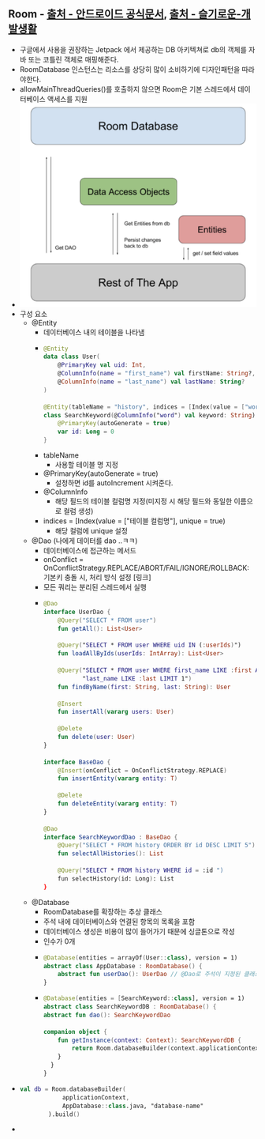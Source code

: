 Room - [출처 - 안드로이드 공식문서](https://developer.android.com/training/data-storage/room?hl=ko), [출처 - 슬기로운-개발생활](https://medium.com/슬기로운-개발생활/안드로이드-room-사용법-1b7bd07b4ce)
---
* 구글에서 사용을 권장하는 Jetpack 에서 제공하는 DB 아키텍쳐로 db의 객체를 자바 또는 코틀린 객체로 매핑해준다.
* RoomDatabase 인스턴스는 리소스를 상당히 많이 소비하기에 디자인패턴을 따라야한다.
* allowMainThreadQueries()를 호출하지 않으면 Room은 기본 스레드에서 데이터베이스 액세스를 지원
* ![](img/room.png)
* 구성 요소
  * @Entity
    * 데이터베이스 내의 테이블을 나타냄
    * ```kotlin
      @Entity
      data class User(
          @PrimaryKey val uid: Int,
          @ColumnInfo(name = "first_name") val firstName: String?,
          @ColumnInfo(name = "last_name") val lastName: String?
      )
     
      @Entity(tableName = "history", indices = [Index(value = ["word"], unique = true)])
      class SearchKeyword(@ColumnInfo("word") val keyword: String) {
          @PrimaryKey(autoGenerate = true)
          var id: Long = 0
      }
    * tableName
      * 사용할 테이블 명 지정
    * @PrimaryKey(autoGenerate = true)
      * 설정하면 id를 autoIncrement 시켜준다.
    * @ColumnInfo
      * 해당 필드의 테이블 컬럼명 지정(미지정 시 해당 필드와 동일한 이름으로 컬럼 생성)
    * indices = [Index(value = ["테이블 컬럼명"], unique = true)
      * 해당 컬럼에 unique 설정
  * @Dao (나에게 데이터를 dao ..ㅋㅋ)
    * 데이터베이스에 접근하는 메서드
    * onConflict = OnConflictStrategy.REPLACE/ABORT/FAIL/IGNORE/ROLLBACK: 기본키 충돌 시, 처리 방식 설정 [링크]
    * 모든 쿼리는 분리된 스레드에서 실행
    * ```kotlin
      @Dao
      interface UserDao {
          @Query("SELECT * FROM user")
          fun getAll(): List<User>

          @Query("SELECT * FROM user WHERE uid IN (:userIds)")
          fun loadAllByIds(userIds: IntArray): List<User>

          @Query("SELECT * FROM user WHERE first_name LIKE :first AND " +
                 "last_name LIKE :last LIMIT 1")
          fun findByName(first: String, last: String): User

          @Insert
          fun insertAll(vararg users: User)

          @Delete
          fun delete(user: User)
      }
   
      interface BaseDao {
          @Insert(onConflict = OnConflictStrategy.REPLACE)
          fun insertEntity(vararg entity: T)

          @Delete
          fun deleteEntity(vararg entity: T)
      }

      @Dao
      interface SearchKeywordDao : BaseDao {
          @Query("SELECT * FROM history ORDER BY id DESC LIMIT 5")
          fun selectAllHistories(): List

          @Query("SELECT * FROM history WHERE id = :id ")
          fun selectHistory(id: Long): List
      }
  * @Database
    * RoomDatabase를 확장하는 추상 클래스
    * 주석 내에 데이터베이스와 연결된 항목의 목록을 포함
    * 데이터베이스 생성은 비용이 많이 들어가기 때문에 싱글톤으로 작성
    * 인수가 0개
    * ```kotlin
      @Database(entities = arrayOf(User::class), version = 1)
      abstract class AppDatabase : RoomDatabase() {
          abstract fun userDao(): UserDao // @Dao로 주석이 지정된 클래스를 반환하는 추상 메서드를 포함해야 한다.
      }
    * ```kotlin
      @Database(entities = [SearchKeyword::class], version = 1)
      abstract class SearchKeywordDB : RoomDatabase() {
      abstract fun dao(): SearchKeywordDao

      companion object {
          fun getInstance(context: Context): SearchKeywordDB {
              return Room.databaseBuilder(context.applicationContext, SearchKeywordDB::class.java, "search.db").fallbackToDestructiveMigration().build()
          }
        }
      }
      
* ```kotlin
  val db = Room.databaseBuilder(
              applicationContext,
              AppDatabase::class.java, "database-name"
          ).build()
* 

